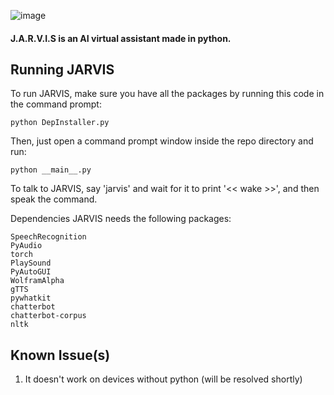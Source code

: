 ![image](https://user-images.githubusercontent.com/74598401/135040774-caf95e55-b70e-4b78-9909-94fb91a0ea98.png)

#### J.A.R.V.I.S is an AI virtual assistant made in python.

## Running JARVIS
To run JARVIS, make sure you have all the packages by running this code in the command prompt:

    python DepInstaller.py

Then, just open a command prompt window inside the repo directory and run:

    python __main__.py
  
To talk to JARVIS, say 'jarvis' and wait for it to print '<< wake >>', and then speak the command.

Dependencies
JARVIS needs the following packages:

    SpeechRecognition
    PyAudio
    torch
    PlaySound
    PyAutoGUI
    WolframAlpha
    gTTS
    pywhatkit
    chatterbot
    chatterbot-corpus
    nltk
  
## Known Issue(s)
1. It doesn't work on devices without python (will be resolved shortly)
